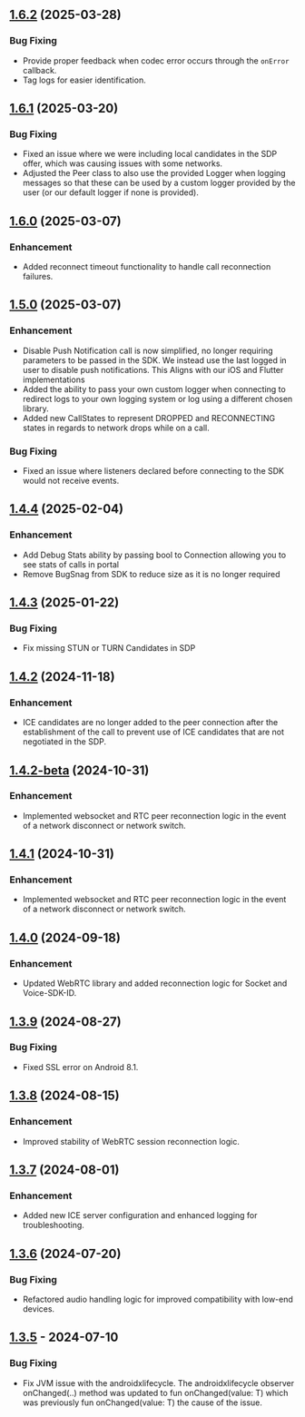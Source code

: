 ## [1.6.2](https://github.com/team-telnyx/telnyx-webrtc-android/releases/tag/1.6.1) (2025-03-28)

### Bug Fixing
- Provide proper feedback when codec error occurs through the `onError` callback.
- Tag logs for easier identification.


## [1.6.1](https://github.com/team-telnyx/telnyx-webrtc-android/releases/tag/1.6.1) (2025-03-20)

### Bug Fixing
- Fixed an issue where we were including local candidates in the SDP offer, which was causing issues with some networks.
- Adjusted the Peer class to also use the provided Logger when logging messages so that these can be used by a custom logger provided by the user (or our default logger if none is provided).

## [1.6.0](https://github.com/team-telnyx/telnyx-webrtc-android/releases/tag/1.6.0) (2025-03-07)

### Enhancement
- Added reconnect timeout functionality to handle call reconnection failures.

## [1.5.0](https://github.com/team-telnyx/telnyx-webrtc-android/releases/tag/1.5.0) (2025-03-07)

### Enhancement

- Disable Push Notification call is now simplified, no longer requiring parameters to be passed in the SDK. We instead use the last logged in user to disable push notifications. This Aligns with our iOS and Flutter implementations
- Added the ability to pass your own custom logger when connecting to redirect logs to your own logging system or log using a different chosen library.
- Added new CallStates to represent DROPPED and RECONNECTING states in regards to network drops while on a call.

### Bug Fixing
- Fixed an issue where listeners declared before connecting to the SDK would not receive events.

## [1.4.4](https://github.com/team-telnyx/telnyx-webrtc-android/releases/tag/1.4.4) (2025-02-04)

### Enhancement

- Add Debug Stats ability by passing bool to Connection allowing you to see stats of calls in portal
- Remove BugSnag from SDK to reduce size as it is no longer required

## [1.4.3](https://github.com/team-telnyx/telnyx-webrtc-android/releases/tag/1.4.3) (2025-01-22)

### Bug Fixing

- Fix missing STUN or TURN Candidates in SDP

## [1.4.2](https://github.com/team-telnyx/telnyx-webrtc-android/releases/tag/1.4.2) (2024-11-18)

### Enhancement

- ICE candidates are no longer added to the peer connection after the establishment of the call to prevent use of ICE candidates that are not negotiated in the SDP.

## [1.4.2-beta](https://github.com/team-telnyx/telnyx-webrtc-android/releases/tag/1.4.2-beta) (2024-10-31)

### Enhancement

- Implemented websocket and RTC peer reconnection logic in the event of a network disconnect or network switch.

## [1.4.1](https://github.com/team-telnyx/telnyx-webrtc-android/releases/tag/1.4.1) (2024-10-31)

### Enhancement

- Implemented websocket and RTC peer reconnection logic in the event of a network disconnect or network switch.

## [1.4.0](https://github.com/team-telnyx/telnyx-webrtc-android/releases/tag/1.4.0) (2024-09-18)

### Enhancement

- Updated WebRTC library and added reconnection logic for Socket and Voice-SDK-ID.

## [1.3.9](https://github.com/team-telnyx/telnyx-webrtc-android/releases/tag/1.3.9) (2024-08-27)

### Bug Fixing

- Fixed SSL error on Android 8.1.

## [1.3.8](https://github.com/team-telnyx/telnyx-webrtc-android/releases/tag/1.3.8) (2024-08-15)

### Enhancement

- Improved stability of WebRTC session reconnection logic.

## [1.3.7](https://github.com/team-telnyx/telnyx-webrtc-android/releases/tag/1.3.7) (2024-08-01)

### Enhancement

- Added new ICE server configuration and enhanced logging for troubleshooting.

## [1.3.6](https://github.com/team-telnyx/telnyx-webrtc-android/releases/tag/1.3.6) (2024-07-20)

### Bug Fixing

- Refactored audio handling logic for improved compatibility with low-end devices.

## [1.3.5](https://github.com/team-telnyx/telnyx-webrtc-android/releases/tag/1.3.5) - 2024-07-10

### Bug Fixing

- Fix JVM issue with the androidxlifecycle. The androidxlifecycle observer  onChanged(..) method was updated to  fun onChanged(value: T) which was previously fun onChanged(value: T) the cause of the issue.
